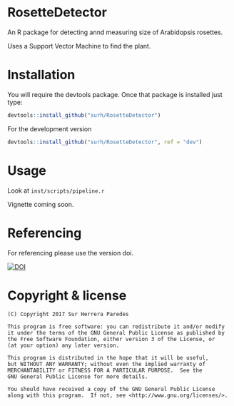 # RosetteDetector

An R package for detecting annd measuring size of Arabidopsis rosettes.

Uses a Support Vector Machine to find the plant.

# Installation

You will require the devtools package. Once that package is installed just type:

```r
devtools::install_github("surh/RosetteDetector")
```

For the development version

```r
devtools::install_github("surh/RosetteDetector", ref = "dev")
```

# Usage

Look at `inst/scripts/pipeline.r`

Vignette coming soon.

# Referencing

For referencing please use the version doi.

[![DOI](https://zenodo.org/badge/10928/surh/RosetteDetector.svg)](https://zenodo.org/badge/latestdoi/10928/surh/RosetteDetector)

# Copyright & license

    (C) Copyright 2017 Sur Herrera Paredes

    This program is free software: you can redistribute it and/or modify
    it under the terms of the GNU General Public License as published by
    the Free Software Foundation, either version 3 of the License, or
    (at your option) any later version.

    This program is distributed in the hope that it will be useful,
    but WITHOUT ANY WARRANTY; without even the implied warranty of
    MERCHANTABILITY or FITNESS FOR A PARTICULAR PURPOSE.  See the
    GNU General Public License for more details.

    You should have received a copy of the GNU General Public License
    along with this program.  If not, see <http://www.gnu.org/licenses/>.


